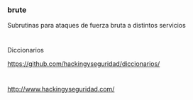 
### brute

Subrutinas para ataques de fuerza bruta a distintos servicios

#

Diccionarios

https://github.com/hackingyseguridad/diccionarios/




#
http://www.hackingyseguridad.com/
# 



